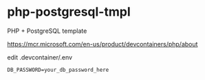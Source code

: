 # php-postgresql-tmpl
PHP + PostgreSQL template

https://mcr.microsoft.com/en-us/product/devcontainers/php/about

edit .devcontainer/.env
```
DB_PASSWORD=your_db_password_here
```
